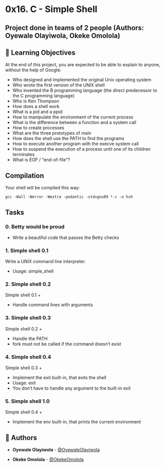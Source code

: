# 0x16. C - Simple Shell
## Project done in teams of 2 people (Authors: Oyewale Olayiwola, Okeke Omolola)
## :open_book: Learning Objectives
At the end of this project, you are expected to be able to explain to anyone, without the help of Google:
* Who designed and implemented the original Unix operating system
* Who wrote the first version of the UNIX shell
* Who invented the B programming language (the direct predecessor to the C programming language)
* Who is Ken Thompson
* How does a shell work
* What is a pid and a ppid
* How to manipulate the environment of the current process
* What is the difference between a function and a system call
* How to create processes
* What are the three prototypes of main
* How does the shell use the PATH to find the programs
* How to execute another program with the execve system call
* How to suspend the execution of a process until one of its children terminates
* What is EOF / “end-of-file”?
## Compilation
Your shell will be compiled this way:
```
gcc -Wall -Werror -Wextra -pedantic -std=gnu89 *.c -o hsh
```
## Tasks
### 0. Betty would be proud
* Write a beautiful code that passes the Betty checks
### 1. Simple shell 0.1
Write a UNIX command line interpreter.
* Usage: simple_shell
### 2. Simple shell 0.2
Simple shell 0.1 +
* Handle command lines with arguments
### 3. Simple shell 0.3
Simple shell 0.2 +
* Handle the PATH
* fork must not be called if the command doesn’t exist
### 4. Simple shell 0.4
Simple shell 0.3 +
* Implement the exit built-in, that exits the shell
* Usage: exit
* You don’t have to handle any argument to the built-in exit
### 5. Simple shell 1.0
Simple shell 0.4 +
* Implement the env built-in, that prints the current environment
## :green_book: Authors

* **Oyewale Olayiwola** - [@OyewaleOlayiwola](https://github.com/olayiwolaA/simple_shell)

* **Okeke Omolola** - [@OkekeOmolola](https://github.com/Montego-arch)

